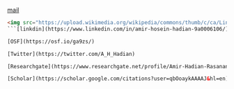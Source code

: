 [mail](amir.h.hadian@gmail.com)

```html
<img src="https://upload.wikimedia.org/wikipedia/commons/thumb/c/ca/LinkedIn_logo_initials.png/768px-LinkedIn_logo_initials.png", width=100>
```[linkdin](https://www.linkedin.com/in/amir-hosein-hadian-9a0006106/)

[OSF](https://osf.io/ga9zs/)

[Twitter](https://twitter.com/A_H_Hadian)

[Researchgate](https://www.researchgate.net/profile/Amir-Hadian-Rasanan)

[Scholar](https://scholar.google.com/citations?user=qbOoaykAAAAJ&hl=en)
